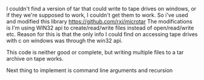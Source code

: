 I couldn't find a version of tar that could write to tape drives on windows, or if they we're supposed to work, I couldn't get them to work.
So i've used and modified this library https://github.com/rxi/microtar
The modifications is I'm using WIN32 api to create/read/write files instead of open/read/write etc.
Reason for this is that the only info I could find on accessing tape drives with c on windows was through the win32 api.

This code is neither good or complete, but writing multiple files to a tar archive on tape works.

Next thing to implement is command line arguments and recursion
